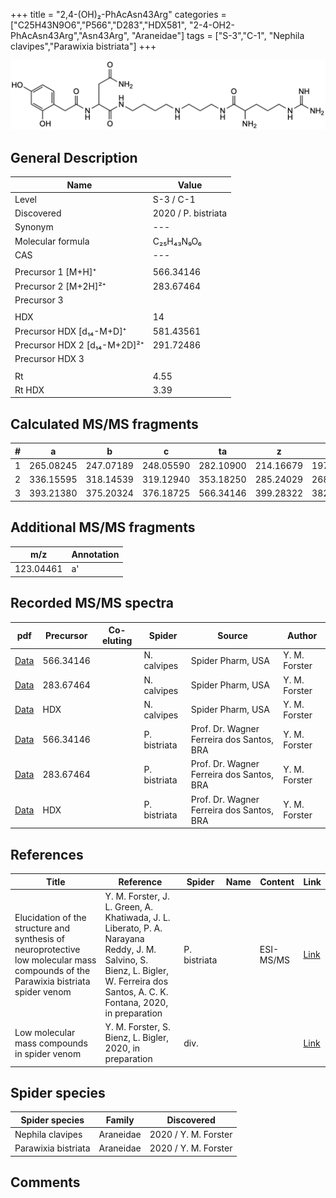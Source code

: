 +++
title = "2,4-(OH)₂-PhAcAsn43Arg"
categories = ["C25H43N9O6","P566","D283","HDX581",
"2-4-OH2-PhAcAsn43Arg","Asn43Arg",
"Araneidae"]
tags = ["S-3","C-1",
"Nephila clavipes","Parawixia bistriata"]
+++

![](/img/2-4-OH2-PhAcAsn43Arg.png)

## General Description

| Name                       | Value              |
|----------------------------|--------------------|
| Level                      | S-3 / C-1          |
| Discovered                 | 2020 / P. bistriata |
| Synonym                    | ---                |
| Molecular formula          | C₂₅H₄₃N₉O₆                   |
| CAS                        | ---                |
|                            |                    |
| Precursor 1 [M+H]⁺         | 566.34146                   |
| Precursor 2 [M+2H]²⁺       |  283.67464                   |
| Precursor 3                |                    |
|                            |                    |
| HDX                        | 14                   |
| Precursor HDX   [d₁₄-M+D]⁺   | 581.43561                   |
| Precursor HDX 2 [d₁₄-M+2D]²⁺ | 291.72486                   |
| Precursor HDX 3            |                    |
|                            |                    |
| Rt                         | 4.55                   |
| Rt HDX                     | 3.39                   |

## Calculated MS/MS fragments

| # | a         | b         | c         | ta        | z         | y         | tz        |
|---|-----------|-----------|-----------|-----------|-----------|-----------|-----------|
| 1 | 265.08245 | 247.07189 | 248.05590 | 282.10900 | 214.16679 | 197.14024 | 231.19334 |
| 2 | 336.15595 | 318.14539 | 319.12940 | 353.18250 | 285.24029 | 268.21374 | 302.26684 |
| 3 | 393.21380 | 375.20324 | 376.18725 | 566.34146 | 399.28322 | 382.25667 | 416.30977 |

## Additional MS/MS fragments

| m/z       | Annotation |
|-----------|------------|
| 123.04461 | a'         |

## Recorded MS/MS spectra

| pdf                                             | Precursor | Co-eluting | Spider      | Source                       | Author        |
|-------------------------------------------------|-----------|------------|-------------|------------------------------|---------------|
| [Data](/pdf/N-clavipes/566_2-4-OH2-PhAcAsn43Arg_Nc.pdf) | 566.34146 |           | N. calvipes | Spider Pharm, USA | Y. M. Forster |
| [Data](/pdf/N-clavipes/566_2-4-OH2-PhAcAsn43Arg_Nc_2.pdf) | 283.67464 |           | N. calvipes | Spider Pharm, USA | Y. M. Forster |
| [Data](/pdf/N-clavipes/566_2-4-OH2-PhAcAsn43Arg_Nc_HDX.pdf) | HDX |           | N. calvipes | Spider Pharm, USA | Y. M. Forster |
| [Data](/pdf/P-bistriata/566_2-4-OH2-PhAcAsn43Arg_Pb.pdf) | 566.34146 |           | P. bistriata | Prof. Dr. Wagner Ferreira dos Santos, BRA | Y. M. Forster |
| [Data](/pdf/P-bistriata/566_2-4-OH2-PhAcAsn43Arg_Pb_2.pdf) | 283.67464 |           | P. bistriata | Prof. Dr. Wagner Ferreira dos Santos, BRA | Y. M. Forster |
| [Data](/pdf/P-bistriata/566_2-4-OH2-PhAcAsn43Arg_Pb_HDX.pdf) | HDX |           | P. bistriata | Prof. Dr. Wagner Ferreira dos Santos, BRA | Y. M. Forster |


## References

| Title | Reference | Spider | Name | Content | Link |
|-------|-----------|--------|------|---------|------|
| Elucidation of the structure and synthesis of neuroprotective low molecular mass compounds of the Parawixia bistriata spider venom      | Y. M. Forster, J. L. Green, A. Khatiwada, J. L. Liberato, P. A. Narayana Reddy, J. M. Salvino, S. Bienz, L. Bigler, W. Ferreira dos Santos, A. C. K. Fontana, 2020, in preparation          | P. bistriata       |      | ESI-MS/MS        | [Link](unknown)     |
| Low molecular mass compounds in spider venom      | Y. M. Forster, S. Bienz, L. Bigler, 2020, in preparation          | div.       |   |   | [Link](unknown) |

## Spider species

| Spider species     | Family     | Discovered           |
|--------------------|------------|----------------------|
| Nephila clavipes | Araneidae | 2020 / Y. M. Forster |
| Parawixia bistriata | Araneidae | 2020 / Y. M. Forster |


## Comments